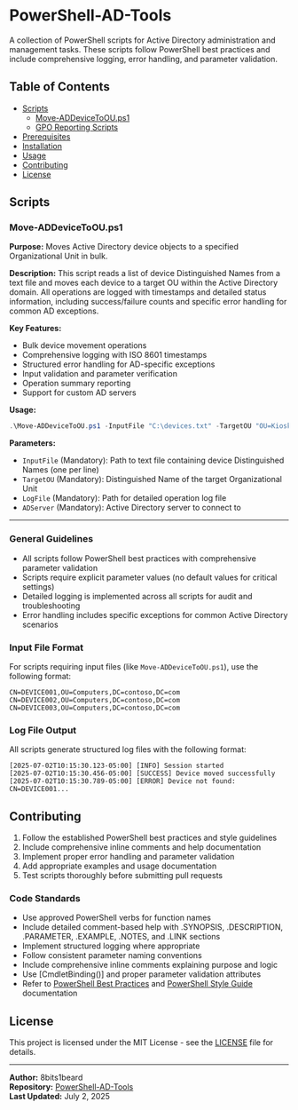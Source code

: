 # PowerShell-AD-Tools

A collection of PowerShell scripts for Active Directory administration and management tasks. These scripts follow PowerShell best practices and include comprehensive logging, error handling, and parameter validation.

## Table of Contents

- [Scripts](#scripts)
  - [Move-ADDeviceToOU.ps1](#move-addevicetoups1)
  - [GPO Reporting Scripts](#gpo-reporting-scripts)
- [Prerequisites](#prerequisites)
- [Installation](#installation)
- [Usage](#usage)
- [Contributing](#contributing)
- [License](#license)

## Scripts

### Move-ADDeviceToOU.ps1

**Purpose:** Moves Active Directory device objects to a specified Organizational Unit in bulk.

**Description:** This script reads a list of device Distinguished Names from a text file and moves each device to a target OU within the Active Directory domain. All operations are logged with timestamps and detailed status information, including success/failure counts and specific error handling for common AD exceptions.

**Key Features:**
- Bulk device movement operations
- Comprehensive logging with ISO 8601 timestamps
- Structured error handling for AD-specific exceptions
- Input validation and parameter verification
- Operation summary reporting
- Support for custom AD servers

**Usage:**
```powershell
.\Move-ADDeviceToOU.ps1 -InputFile "C:\devices.txt" -TargetOU "OU=Kiosk,OU=Development,DC=contoso,DC=com" -LogFile "C:\Logs\move.log" -ADServer "dc01.contoso.com"
```

**Parameters:**
- `InputFile` (Mandatory): Path to text file containing device Distinguished Names (one per line)
- `TargetOU` (Mandatory): Distinguished Name of the target Organizational Unit
- `LogFile` (Mandatory): Path for detailed operation log file
- `ADServer` (Mandatory): Active Directory server to connect to

---

### General Guidelines

- All scripts follow PowerShell best practices with comprehensive parameter validation
- Scripts require explicit parameter values (no default values for critical settings)
- Detailed logging is implemented across all scripts for audit and troubleshooting
- Error handling includes specific exceptions for common Active Directory scenarios

### Input File Format

For scripts requiring input files (like `Move-ADDeviceToOU.ps1`), use the following format:

```text
CN=DEVICE001,OU=Computers,DC=contoso,DC=com
CN=DEVICE002,OU=Computers,DC=contoso,DC=com
CN=DEVICE003,OU=Computers,DC=contoso,DC=com
```

### Log File Output

All scripts generate structured log files with the following format:

```text
[2025-07-02T10:15:30.123-05:00] [INFO] Session started
[2025-07-02T10:15:30.456-05:00] [SUCCESS] Device moved successfully
[2025-07-02T10:15:30.789-05:00] [ERROR] Device not found: CN=DEVICE001...
```

## Contributing

1. Follow the established PowerShell best practices and style guidelines
2. Include comprehensive inline comments and help documentation
3. Implement proper error handling and parameter validation
4. Add appropriate examples and usage documentation
5. Test scripts thoroughly before submitting pull requests

### Code Standards

- Use approved PowerShell verbs for function names
- Include detailed comment-based help with .SYNOPSIS, .DESCRIPTION, .PARAMETER, .EXAMPLE, .NOTES, and .LINK sections
- Implement structured logging where appropriate
- Follow consistent parameter naming conventions
- Include comprehensive inline comments explaining purpose and logic
- Use [CmdletBinding()] and proper parameter validation attributes
- Refer to [PowerShell Best Practices](../PoSh-Best-Practice/) and [PowerShell Style Guide](../PoSh-style/) documentation

## License

This project is licensed under the MIT License - see the [LICENSE](LICENSE) file for details.

---

**Author:** 8bits1beard  
**Repository:** [PowerShell-AD-Tools](https://github.com/yourusername/PowerShell-AD-Tools)  
**Last Updated:** July 2, 2025